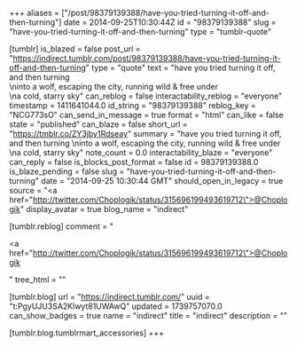 +++
aliases = ["/post/98379139388/have-you-tried-turning-it-off-and-then-turning"]
date = 2014-09-25T10:30:44Z
id = "98379139388"
slug = "have-you-tried-turning-it-off-and-then-turning"
type = "tumblr-quote"

[tumblr]
is_blazed = false
post_url = "https://indirect.tumblr.com/post/98379139388/have-you-tried-turning-it-off-and-then-turning"
type = "quote"
text = "have you tried turning it off, and then turning<br/>\ninto a wolf, escaping the city, running wild &amp; free under <br/>\na cold, starry sky"
can_reblog = false
interactability_reblog = "everyone"
timestamp = 1411641044.0
id_string = "98379139388"
reblog_key = "NCG773sO"
can_send_in_message = true
format = "html"
can_like = false
state = "published"
can_blaze = false
short_url = "https://tmblr.co/ZY3jby1Rdseay"
summary = "have you tried turning it off, and then turning \ninto a wolf, escaping the city, running wild & free under \na cold, starry sky"
note_count = 0.0
interactability_blaze = "everyone"
can_reply = false
is_blocks_post_format = false
id = 98379139388.0
is_blaze_pending = false
slug = "have-you-tried-turning-it-off-and-then-turning"
date = "2014-09-25 10:30:44 GMT"
should_open_in_legacy = true
source = "<a href=\"http://twitter.com/Choplogik/status/315696199493619712\">@Choplogik</a>"
display_avatar = true
blog_name = "indirect"

[tumblr.reblog]
comment = "<p><a href=\"http://twitter.com/Choplogik/status/315696199493619712\">@Choplogik</a></p>"
tree_html = ""

[tumblr.blog]
url = "https://indirect.tumblr.com/"
uuid = "t:PgyUJU3SA2Klwyt81UWAwQ"
updated = 1739757070.0
can_show_badges = true
name = "indirect"
title = "indirect"
description = ""

[tumblr.blog.tumblrmart_accessories]
+++
